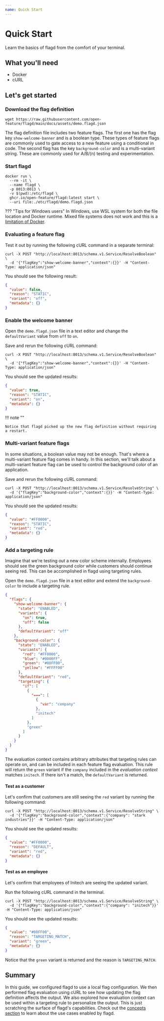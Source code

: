 ```yaml
---
name: Quick Start
---
```


# Quick Start

Learn the basics of flagd from the comfort of your terminal.

## What you'll need

- Docker
- cURL

## Let's get started

### Download the flag definition

```shell
wget https://raw.githubusercontent.com/open-feature/flagd/main/docs/assets/demo.flagd.json
```

The flag definition file includes two feature flags.
The first one has the flag key `show-welcome-banner` and is a boolean type.
These types of feature flags are commonly used to gate access to a new feature using a conditional in code.
The second flag has the key `background-color` and is a multi-variant string.
These are commonly used for A/B/(n) testing and experimentation.

### Start flagd

```shell
docker run \
  --rm -it \
  --name flagd \
  -p 8013:8013 \
  -v $(pwd):/etc/flagd \
  ghcr.io/open-feature/flagd:latest start \
  --uri file:./etc/flagd/demo.flagd.json
```

??? "Tips for Windows users"
    In Windows, use WSL system for both the file location and Docker runtime.
    Mixed file systems does not work and this is a [limitation of Docker](https://github.com/docker/for-win/issues/8479).

### Evaluating a feature flag

Test it out by running the following cURL command in a separate terminal:

```shell
curl -X POST "http://localhost:8013/schema.v1.Service/ResolveBoolean" \
  -d '{"flagKey":"show-welcome-banner","context":{}}' -H "Content-Type: application/json"
```

You should see the following result:

```json
{
  "value": false,
  "reason": "STATIC",
  "variant": "off",
  "metadata": {}
}
```

### Enable the welcome banner

Open the `demo.flagd.json` file in a text editor and change the `defaultVariant` value from `off` to `on`.

Save and rerun the following cURL command:

```shell
curl -X POST "http://localhost:8013/schema.v1.Service/ResolveBoolean" \
  -d '{"flagKey":"show-welcome-banner","context":{}}' -H "Content-Type: application/json"
```

You should see the updated results:

```json
{
  "value": true,
  "reason": "STATIC",
  "variant": "on",
  "metadata": {}
}
```

!!! note ""

    Notice that flagd picked up the new flag definition without requiring a restart.

### Multi-variant feature flags

In some situations, a boolean value may not be enough.
That's where a multi-variant feature flag comes in handy.
In this section, we'll talk about a multi-variant feature flag can be used to control the background color of an application.

Save and rerun the following cURL command:

```shell
curl -X POST "http://localhost:8013/schema.v1.Service/ResolveString" \
  -d '{"flagKey":"background-color","context":{}}' -H "Content-Type: application/json"
```

You should see the updated results:

```json
{
  "value": "#FF0000",
  "reason": "STATIC",
  "variant": "red",
  "metadata": {}
}
```

### Add a targeting rule

Imagine that we're testing out a new color scheme internally.
Employees should see the green background color while customers should continue seeing red.
This can be accomplished in flagd using targeting rules.

Open the `demo.flagd.json` file in a text editor and extend the `background-color` to include a targeting rule.

``` json hl_lines="19-32"
{
  "flags": {
    "show-welcome-banner": {
      "state": "ENABLED",
      "variants": {
        "on": true,
        "off": false
      },
      "defaultVariant": "off"
    },
    "background-color": {
      "state": "ENABLED",
      "variants": {
        "red": "#FF0000",
        "blue": "#0000FF",
        "green": "#00FF00",
        "yellow": "#FFFF00"
      },
      "defaultVariant": "red",
      "targeting": {
        "if": [
          {
            "===": [
              {
                "var": "company"
              },
              "initech"
            ]
          },
          "green"
        ]
      }
    }
  }
}
```

The evaluation context contains arbitrary attributes that targeting rules can operate on, and can be included in each feature flag evaluation.
This rule will return the `green` variant if the `company` included in the _evaluation context_ matches `initech`.
If there isn't a match, the `defaultVariant` is returned.

#### Test as a customer

Let's confirm that customers are still seeing the `red` variant by running the following command:

```shell
curl -X POST "http://localhost:8013/schema.v1.Service/ResolveString" \
  -d '{"flagKey":"background-color","context":{"company": "stark industries"}}' -H "Content-Type: application/json"
```

You should see the updated results:

```json
{
  "value": "#FF0000",
  "reason": "DEFAULT",
  "variant": "red",
  "metadata": {}
}
```

#### Test as an employee

Let's confirm that employees of Initech are seeing the updated variant.

Run the following cURL command in the terminal.

```shell
curl -X POST "http://localhost:8013/schema.v1.Service/ResolveString" \
  -d '{"flagKey":"background-color","context":{"company": "initech"}}' -H "Content-Type: application/json"
```

You should see the updated results:

```json
{
  "value": "#00FF00",
  "reason": "TARGETING_MATCH",
  "variant": "green",
  "metadata": {}
}
```

Notice that the `green` variant is returned and the reason is `TARGETING_MATCH`.

## Summary

In this guide, we configured flagd to use a local flag configuration.
We then performed flag evaluation using cURL to see how updating the flag definition affects the output.
We also explored how evaluation context can be used within a targeting rule to personalize the output.
This is just scratching the surface of flagd's capabilities.
Check out the [concepts section](./concepts//feature-flagging.md) to learn about the use cases enabled by flagd.
